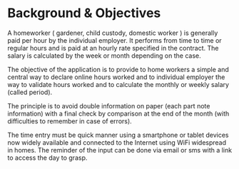 <H1>Background & Objectives</H1>
<p>A homeworker ( gardener, child custody, domestic worker ) is generally paid per hour by the individual employer. It performs from time to time or regular hours and is paid at an hourly rate specified in the contract. The salary is calculated by the week or month depending on the case.</p>
<p>The objective of the application is to provide to home workers a simple and central way to declare online hours worked and to individual employer the way to validate hours worked and to calculate the monthly or weekly salary  (called period).</p>
<p>The principle is to avoid double information on paper (each part note information) with a final check by comparison at the end of the month (with difficulties to remember in case of errors).</p>
<p>The time entry must be quick manner using a smartphone or tablet devices now widely available and connected to the Internet using WiFi widespread in homes. The reminder of the input can be done via email or sms with a link to access the day to grasp.</p>


